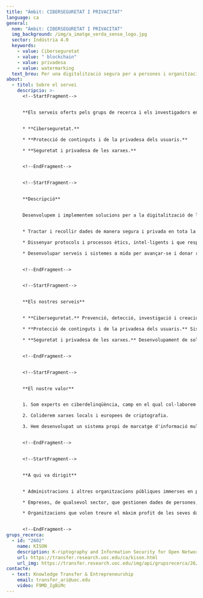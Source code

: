 ```yaml
---
title: "Àmbit: CIBERSEGURETAT I PRIVACITAT"
language: ca
general:
  nom: "Àmbit: CIBERSEGURETAT I PRIVACITAT"
  img_background: /img/a_imatge_verda_sense_logo.jpg
  sector: Indústria 4.0
  keywords:
    - value: Ciberseguretat
    - value: " blockchain"
    - value: privadesa
    - value: watermarking
  text_breu: Per una digitalització segura per a persones i organitzacions.
about:
  - titol: Sobre el servei
    descripcio: >-
      <!--StartFragment-->


      **Els serveis oferts pels grups de recerca i els investigadors en aquest àmbit són els següents:**


      * **Ciberseguretat.**

      * **Protecció de continguts i de la privadesa dels usuaris.** 

      * **Seguretat i privadesa de les xarxes.**


      <!--EndFragment-->


      <!--StartFragment-->


      **Descripció**


      Desenvolupem i implementem solucions per a la digitalització de la teva empresa o servei que posen al capdavant la seguretat i la privacitat de les teves dades i del teus clients. Per fer-ho, creem solucions avançades en tecnologies de criptografia i *blockchain*. L'objectiu és:


      * Tractar i recollir dades de manera segura i privada en tota la cadena de producció i de serveis.

      * Dissenyar protocols i processos ètics, intel·ligents i que respecten la privadesa de dades per optimitzar temps i recursos en la gestió digital de la teva organització.

      * Desenvolupar serveis i sistemes a mida per avançar-se i donar resposta a les amenaces en les comunicacions electròniques i els sistemes públics d'informació digital.


      <!--EndFragment-->


      <!--StartFragment-->


      **Els nostres serveis**


      * **Ciberseguretat.** Prevenció, detecció, investigació i creació d'eines per donar resposta a incidents o amenaces a les xarxes de comunicacions electròniques i sistemes d'informació públics.

      * **Protecció de continguts i de la privadesa dels usuaris.** Sistemes de marcatge i encriptació per a la transmissió i emmagatzemament segur de dades i informació multimèdia.

      * **Seguretat i privadesa de les xarxes.** Desenvolupament de solucions a mida en funció del tipus de xarxa (*peer-to- peer, ad hoc,* sensors i RFID, socials en línia, vehiculars, IoT...).


      <!--EndFragment-->


      <!--StartFragment-->


      **El nostre valor**


      1. Som experts en ciberdelinqüència, camp en el qual col·laborem amb els cossos policials locals (EUROPOL).

      2. Coliderem xarxes locals i europees de criptografia.

      3. Hem desenvolupat un sistema propi de marcatge d'informació multimèdia robust i imperceptible per protegir contra la pirateria sense alterar la transferència de dades.


      <!--EndFragment-->


      <!--StartFragment-->


      **A qui va dirigit**


      * Administracions i altres organitzacions públiques immerses en processos de digitalització dels seus serveis. 

      * Empreses, de qualsevol sector, que gestionen dades de persones, productes i processos industrials que cal protegir, com ara dades privades dels clients o gestió de drets i propietat intel·lectual.

      * Organitzacions que volen treure el màxim profit de les seves dades tot complint amb els màxims estàndards de seguretat i privacitat. 


      <!--EndFragment-->
grups_recerca:
  - id: "2602"
    name: KISON
    description: K-riptography and Information Security for Open Networks
    url: https://transfer.research.uoc.edu/ca/kison.html
    url_img: https://transfer.research.uoc.edu/img/api/grupsrecerca/26/image/1594286715997
contacte:
  - text: Knowledge Transfer & Entrepreneurship
    email: transfer_ari@uoc.edu
    video: F9MD_IgBiMc
---
```

